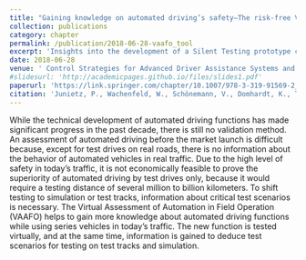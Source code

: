 ```yaml
---
title: "Gaining knowledge on automated driving’s safety—The risk-free VAAFO tool"
collection: publications
category: chapter
permalink: /publication/2018-06-28-vaafo_tool
excerpt: 'Insights into the development of a Silent Testing prototype called Virtual Assessment of Automation in Field Operation (VAAFO)'
date: 2018-06-28
venue: ' Control Strategies for Advanced Driver Assistance Systems and Autonomous Driving Functions'
#slidesurl: 'http://academicpages.github.io/files/slides1.pdf'
paperurl: 'https://link.springer.com/chapter/10.1007/978-3-319-91569-2_3'
citation: 'Junietz, P., Wachenfeld, W., Schönemann, V., Domhardt, K., Tribelhorn, W., Winner, H. (2019). Gaining Knowledge on Automated Driving’s Safety—The Risk-Free VAAFO Tool. In: Waschl, H., Kolmanovsky, I., Willems, F. (eds) Control Strategies for Advanced Driver Assistance Systems and Autonomous Driving Functions . Lecture Notes in Control and Information Sciences, vol 476. Springer, Cham. https://doi.org/10.1007/978-3-319-91569-2_3'
---
```


While the technical development of automated driving functions has made significant progress in the past decade, there is still no validation method. An assessment of automated driving before the market launch is difficult because, except for test drives on real roads, there is no information about the behavior of automated vehicles in real traffic. Due to the high level of safety in today’s traffic, it is not economically feasible to prove the superiority of automated driving by test drives only, because it would require a testing distance of several million to billion kilometers. To shift testing to simulation or test tracks, information about critical test scenarios is necessary. The Virtual Assessment of Automation in Field Operation (VAAFO) helps to gain more knowledge about automated driving functions while using series vehicles in today’s traffic. The new function is tested virtually, and at the same time, information is gained to deduce test scenarios for testing on test tracks and simulation.